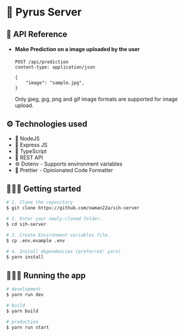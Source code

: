 # 🍎 Pyrus Server

## 📕 API Reference

-   #### Make Prediction on a image uploaded by the user

    ```http
    POST /api/prediction
    content-type: application/json

    {
        "image": "sample.jpg",
    }
    ```

    Only jpeg, jpg, png and gif image formats are supported for image upload.

## ⚙️ Technologies used

-   📌 NodeJS
-   🚂 Express JS
-   🎉 TypeScript
-   🏡 REST API
-   ⚙️ Dotenv - Supports environment variables
-   🦋 Prettier - Opinionated Code Formatter

## 🚶🏻‍♂️ Getting started

```bash
# 1. Clone the repository
$ git clone https://github.com/naman22a/sih-server

# 2. Enter your newly-cloned folder.
$ cd sih-server

# 3. Create Environment variables file.
$ cp .env.example .env

# 4. Install dependencies (preferred: yarn)
$ yarn install
```

## 🏃🏻‍♂️ Running the app

```bash
# development
$ yarn run dev

# build
$ yarn build

# production
$ yarn run start
```
